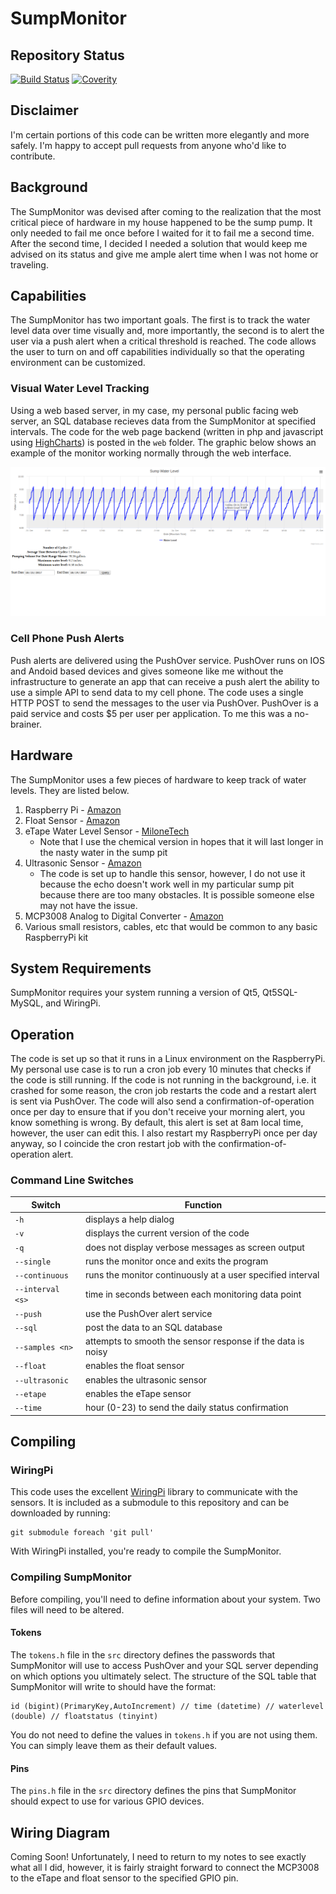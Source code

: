 # SumpMonitor

## Repository Status
[![Build Status](https://travis-ci.org/zcobell/SumpMonitor.svg?branch=master)](https://travis-ci.org/zcobell/SumpMonitor)
[![Coverity](https://scan.coverity.com/projects/9088/badge.svg)](https://scan.coverity.com/projects/zcobell-sumpmonitor)

## Disclaimer
I'm certain portions of this code can be written more elegantly and more safely. I'm happy to accept pull requests from anyone who'd like to contribute.

## Background
The SumpMonitor was devised after coming to the realization that the most critical piece of hardware in my house happened to be the sump pump. It only needed to fail me once before I waited for it to fail me a second time. After the second time, I decided I needed a solution that would keep me advised on its status and give me ample alert time when I was not home or traveling.

## Capabilities
The SumpMonitor has two important goals. The first is to track the water level data over time visually and, more importantly, the second is to alert the user via a push alert when a critical threshold is reached. The code allows the user to turn on and off capabilities individually so that the operating environment can be customized.

### Visual Water Level Tracking
Using a web based server, in my case, my personal public facing web server, an SQL database recieves data from the SumpMonitor at specified intervals. The code for the web page backend (written in php and javascript using [HighCharts](http://www.highcharts.com)) is posted in the `web` folder. The graphic below shows an example of the monitor working normally through the web interface.

![SumpWebInterface](https://github.com/zcobell/SumpMonitor/blob/master/img/sumpMonitorWeb.png)

### Cell Phone Push Alerts
Push alerts are delivered using the PushOver service. PushOver runs on IOS and Andoid based devices and gives someone like me without the infrastructure to generate an app that can receive a push alert the ability to use a simple API to send data to my cell phone. The code uses a single HTTP POST to send the messages to the user via PushOver. PushOver is a paid service and costs $5 per user per application. To me this was a no-brainer.

## Hardware
The SumpMonitor uses a few pieces of hardware to keep track of water levels. They are listed below.
1. Raspberry Pi - [Amazon](http://a.co/8r6OwYx)
2. Float Sensor - [Amazon](http://a.co/iENk9YJ)
3. eTape Water Level Sensor - [MiloneTech](https://milonetech.com/products/chemical-etape-assembly)
    * Note that I use the chemical version in hopes that it will last longer in the nasty water in the sump pit
4. Ultrasonic Sensor - [Amazon](http://a.co/eqKbz1X)
    * The code is set up to handle this sensor, however, I do not use it because the echo doesn't work well in my particular sump pit because there are too many obstacles. It is possible someone else may not have the issue.
5. MCP3008 Analog to Digital Converter - [Amazon](http://a.co/gazDuli)
6. Various small resistors, cables, etc that would be common to any basic RaspberryPi kit

## System Requirements
SumpMonitor requires your system running a version of Qt5, Qt5SQL-MySQL, and WiringPi.

## Operation
The code is set up so that it runs in a Linux environment on the RaspberryPi. My personal use case is to run a cron job every 10 minutes that checks if the code is still running. If the code is not running in the background, i.e. it crashed for some reason, the cron job restarts the code and a restart alert is sent via PushOver. The code will also send a confirmation-of-operation once per day to ensure that if you don't receive your morning alert, you know something is wrong. By default, this alert is set at 8am local time, however, the user can edit this. I also restart my RaspberryPi once per day anyway, so I coincide the cron restart job with the confirmation-of-operation alert.

### Command Line Switches
|Switch|Function|
|--|--|
| `-h` | displays a help dialog
| `-v` | displays the current version of the code
| `-q` | does not display verbose messages as screen output
| `--single` | runs the monitor once and exits the program
| `--continuous` | runs the monitor continuously at a user specified interval
| `--interval <s>` | time in seconds between each monitoring data point
| `--push` | use the PushOver alert service
| `--sql` | post the data to an SQL database
|`--samples <n>` | attempts to smooth the sensor response if the data is noisy
| `--float` | enables the float sensor
| `--ultrasonic` | enables the ultrasonic sensor
| `--etape` | enables the eTape sensor
| `--time` | hour (0-23) to send the daily status confirmation


## Compiling

### WiringPi
This code uses the excellent [WiringPi](http://wiringpi.com/) library to communicate with the sensors. It is included as a submodule to this repository and can be downloaded by running:
```
git submodule foreach 'git pull'
```
With WiringPi installed, you're ready to compile the SumpMonitor.

### Compiling SumpMonitor
Before compiling, you'll need to define information about your system. Two files will need to be altered.

#### Tokens
The `tokens.h` file in the `src` directory defines the passwords that SumpMonitor will use to access PushOver and your SQL server depending on which options you ultimately select. The structure of the SQL table that SumpMonitor will write to should have the format:
```
id (bigint)(PrimaryKey,AutoIncrement) // time (datetime) // waterlevel (double) // floatstatus (tinyint)
```
You do not need to define the values in `tokens.h` if you are not using them. You can simply leave them as their default values.

#### Pins
The `pins.h` file in the `src` directory defines the pins that SumpMonitor should expect to use for various GPIO devices.

## Wiring Diagram
Coming Soon! Unfortunately, I need to return to my notes to see exactly what all I did, however, it is fairly straight forward to connect the MCP3008 to the eTape and float sensor to the specified GPIO pin.
